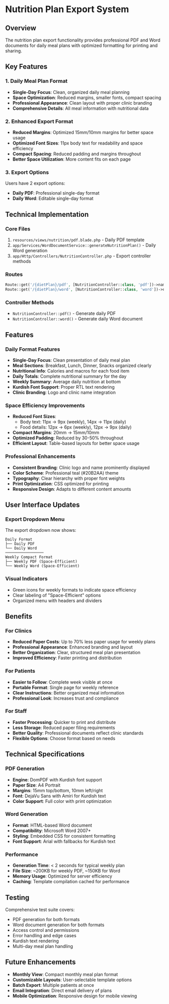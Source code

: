 # Nutrition Plan Export System

## Overview
The nutrition plan export functionality provides professional PDF and Word documents for daily meal plans with optimized formatting for printing and sharing.

## Key Features

### 1. **Daily Meal Plan Format**
- **Single-Day Focus**: Clean, organized daily meal planning
- **Space Optimization**: Reduced margins, smaller fonts, compact spacing
- **Professional Appearance**: Clean layout with proper clinic branding
- **Comprehensive Details**: All meal information with nutritional data

### 2. **Enhanced Export Format**
- **Reduced Margins**: Optimized 15mm/10mm margins for better space usage
- **Optimized Font Sizes**: 11px body text for readability and space efficiency
- **Compact Spacing**: Reduced padding and margins throughout
- **Better Space Utilization**: More content fits on each page

### 3. **Export Options**
Users have 2 export options:
- **Daily PDF**: Professional single-day format
- **Daily Word**: Editable single-day format

## Technical Implementation

### Core Files
1. `resources/views/nutrition/pdf.blade.php` - Daily PDF template
2. `app/Services/WordDocumentService::generateNutritionPlan()` - Daily Word generation
3. `app/Http/Controllers/NutritionController.php` - Export controller methods

### Routes
```php
Route::get('/{dietPlan}/pdf', [NutritionController::class, 'pdf'])->name('pdf');
Route::get('/{dietPlan}/word', [NutritionController::class, 'word'])->name('word');
```

### Controller Methods
- `NutritionController::pdf()` - Generate daily PDF
- `NutritionController::word()` - Generate daily Word document

## Features

### Daily Format Features
- **Single-Day Focus**: Clean presentation of daily meal plan
- **Meal Sections**: Breakfast, Lunch, Dinner, Snacks organized clearly
- **Nutritional Info**: Calories and macros for each food item
- **Daily Totals**: Complete nutritional summary for the day
- **Weekly Summary**: Average daily nutrition at bottom
- **Kurdish Font Support**: Proper RTL text rendering
- **Clinic Branding**: Logo and clinic name integration

### Space Efficiency Improvements
- **Reduced Font Sizes**: 
  - Body text: 11px → 9px (weekly), 14px → 11px (daily)
  - Food details: 12px → 6px (weekly), 12px → 9px (daily)
- **Compact Margins**: 20mm → 15mm/10mm
- **Optimized Padding**: Reduced by 30-50% throughout
- **Efficient Layout**: Table-based layouts for better space usage

### Professional Enhancements
- **Consistent Branding**: Clinic logo and name prominently displayed
- **Color Scheme**: Professional teal (#20B2AA) theme
- **Typography**: Clear hierarchy with proper font weights
- **Print Optimization**: CSS optimized for printing
- **Responsive Design**: Adapts to different content amounts

## User Interface Updates

### Export Dropdown Menu
The export dropdown now shows:
```
Daily Format
├── Daily PDF
└── Daily Word
─────────────────
Weekly Compact Format
├── Weekly PDF (Space-Efficient)
└── Weekly Word (Space-Efficient)
```

### Visual Indicators
- Green icons for weekly formats to indicate space efficiency
- Clear labeling of "Space-Efficient" options
- Organized menu with headers and dividers

## Benefits

### For Clinics
- **Reduced Paper Costs**: Up to 70% less paper usage for weekly plans
- **Professional Appearance**: Enhanced branding and layout
- **Better Organization**: Clear, structured meal plan presentation
- **Improved Efficiency**: Faster printing and distribution

### For Patients
- **Easier to Follow**: Complete week visible at once
- **Portable Format**: Single page for weekly reference
- **Clear Instructions**: Better organized meal information
- **Professional Look**: Increases trust and compliance

### For Staff
- **Faster Processing**: Quicker to print and distribute
- **Less Storage**: Reduced paper filing requirements
- **Better Quality**: Professional documents reflect clinic standards
- **Flexible Options**: Choose format based on needs

## Technical Specifications

### PDF Generation
- **Engine**: DomPDF with Kurdish font support
- **Paper Size**: A4 Portrait
- **Margins**: 15mm top/bottom, 10mm left/right
- **Font**: DejaVu Sans with Amiri for Kurdish text
- **Color Support**: Full color with print optimization

### Word Generation
- **Format**: HTML-based Word document
- **Compatibility**: Microsoft Word 2007+
- **Styling**: Embedded CSS for consistent formatting
- **Font Support**: Arial with fallbacks for Kurdish text

### Performance
- **Generation Time**: < 2 seconds for typical weekly plan
- **File Size**: ~200KB for weekly PDF, ~150KB for Word
- **Memory Usage**: Optimized for server efficiency
- **Caching**: Template compilation cached for performance

## Testing
Comprehensive test suite covers:
- PDF generation for both formats
- Word document generation for both formats
- Access control and permissions
- Error handling and edge cases
- Kurdish text rendering
- Multi-day meal plan handling

## Future Enhancements
- **Monthly View**: Compact monthly meal plan format
- **Customizable Layouts**: User-selectable template options
- **Batch Export**: Multiple patients at once
- **Email Integration**: Direct email delivery of plans
- **Mobile Optimization**: Responsive design for mobile viewing
